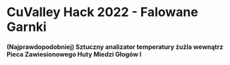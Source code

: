 # CuValley Hack 2022 - Falowane Garnki

#### (Najprawdopodobniej) Sztuczny analizator temperatury żużla wewnątrz Pieca Zawiesionowego Huty Miedzi Głogów I
 
